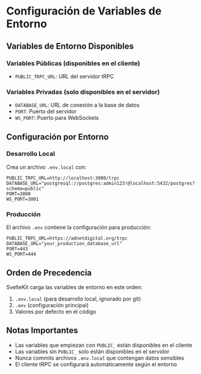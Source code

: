 # Configuración de Variables de Entorno

## Variables de Entorno Disponibles

### Variables Públicas (disponibles en el cliente)
- `PUBLIC_TRPC_URL`: URL del servidor tRPC

### Variables Privadas (solo disponibles en el servidor)
- `DATABASE_URL`: URL de conexión a la base de datos
- `PORT`: Puerto del servidor
- `WS_PORT`: Puerto para WebSockets

## Configuración por Entorno

### Desarrollo Local
Crea un archivo `.env.local` con:
```env
PUBLIC_TRPC_URL=http://localhost:3000/trpc
DATABASE_URL="postgresql://postgres:admin123!@localhost:5432/postgres?schema=public"
PORT=3000
WS_PORT=3001
```

### Producción
El archivo `.env` contiene la configuración para producción:
```env
PUBLIC_TRPC_URL=https://adnetdigital.org/trpc
DATABASE_URL="your_production_database_url"
PORT=443
WS_PORT=444
```

## Orden de Precedencia

SvelteKit carga las variables de entorno en este orden:
1. `.env.local` (para desarrollo local, ignorado por git)
2. `.env` (configuración principal)
3. Valores por defecto en el código

## Notas Importantes

- Las variables que empiezan con `PUBLIC_` están disponibles en el cliente
- Las variables sin `PUBLIC_` solo están disponibles en el servidor
- Nunca commits archivos `.env.local` que contengan datos sensibles
- El cliente tRPC se configurará automáticamente según el entorno